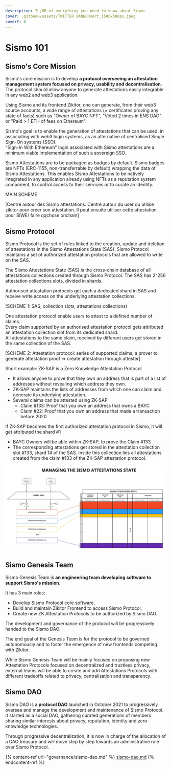 ```yaml
---
description: TL;DR of everything you need to know about Sismo
cover: .gitbook/assets/TWITTER BANNERvert_1500x500px.jpeg
coverY: 0
---
```


# Sismo 101

## Sismo's Core Mission

Sismo's core mission is to develop **a protocol overseeing an attestation management system focused on privacy, usability and decentralisation**. The protocol should allow anyone to generate attestations easily integrable in any web2 and web3 application.

Using Sismo and its frontend Zikitor, one can generate, from their web3 source accounts, a wide range of attestations (= certificates proving any state of facts) such as "Owner of BAYC NFT", "Voted 2 times in ENS DAO" or "Paid > 1 ETH of fees on Ethereum".

Sismo's goal is to enable the generation of attestations that can be used, in associating with web3 login systems, as an alternative of centralised Single Sign-On systems (SSO).\
"Sign-In With Ethereum" login associated with Sismo attestations are a minimum viable implementation of such a sovereign SSO.

Sismo Attestations are to be packaged as badges by default. Sismo badges are NFTs (ERC-1155, non-transferrable by default) wrapping the data of Sismo Attestations. This enables Sismo Attestations to be natively integrated in any application already using NFTs as a reputation system component, to control access to their services or to curate an identity.

MAIN SCHEME

\[Centré autour des Sismo attestations. Centré autour du user qu utilise zikitor pour créer son attestation. Il peut ensuite utiliser cette attestation pour SIWE/ faire qqchose onchain]

## Sismo Protocol

Sismo Protocol is the set of rules linked to the creation, update and deletion of attestations in the Sismo Attestations State (SAS). Sismo Protocol maintains a set of authorized attestation protocols that are allowed to write on the SAS.&#x20;

The Sismo Attestations State (SAS) is the cross-chain database of all attestations collections created through Sismo Protocol. The SAS has 2^256 attestation collections slots, divided in shards.&#x20;

Authorised attestation protocols get each a dedicated shard in SAS and receive write access on the underlying attestation collections.

\[SCHEME 1: SAS, collection slots, attestations collections)

One attestation protocol enable users to attest to a defined number of claims. \
Every claim supported by an authorised attestation protocol gets attributed an attestation collection slot from its dedicated shard.\
All attestations to the same claim, received by different users get stored in the same collection of the SAS.

\[SCHEME 2: Attestation protocol: series of supported claims, a prover to generate attestation proof => create attestation through attester]

Short example: ZK-SAP is a Zero Knowledge Attestation Protocol

* It allows anyone to prove that they own an address that is part of a list of addresses without revealing which address they own.
* ZK-SAP maintains the lists of addresses from which one can claim and generate its underlying attestation.
* Several claims can be attested using ZK-SAP
  * Claim #133: Proof that you own an address that owns a BAYC
  * Claim #22: Proof that you own an address that made a transaction before 2020

If ZK-SAP becomes the first authorized attestation protocol in Sismo, it will get attributed the shard #1

* BAYC Owners will be able within ZK-SAP, to prove the Claim #133
* The corresponding attestations get stored in the attestation collection slot #133, shard 1# of the SAS. Inside this collection lies all attestations created from the claim #133 of the ZK-SAP attestation protocol.



![Sismo Protocol](.gitbook/assets/SAS.jpeg)

## Sismo Genesis Team

Sismo Genesis Team is **an engineering team developing software to support Sismo's mission**.&#x20;

It has 3 main roles:

* Develop Sismo Protocol core software,
* Build and maintain Zikitor Frontend to access Sismo Protocol,
* Create new ZK Attestation Protocols to be authorized by Sismo DAO.

The development and governance of the protocol will be progressively handed to the Sismo DAO.

The end goal of the Genesis Team is for the protocol to be governed autonomously and to foster the emergence of new frontends competing with Zikitor.

While Sismo Genesis Team will be mainly focused on proposing new Attestation Protocols focused on decentralized and trustless privacy, external teams will be able to create and add Attestations Protocols with different tradeoffs related to privacy, centralisation and transparency.

## Sismo DAO

Sismo DAO is a **protocol DAO** launched in October 2021 to progressively oversee and manage the development and maintenance of Sismo Protocol. It started as a social DAO, gathering curated generations of members sharing similar interests about privacy, reputation, identity and zero-knowledge technologies.&#x20;

Through progressive decentralization, it is now in charge of the allocation of a DAO treasury and will move step by step towards an administrative role over Sismo Protocol.

{% content-ref url="governance/sismo-dao.md" %}
[sismo-dao.md](governance/sismo-dao.md)
{% endcontent-ref %}
